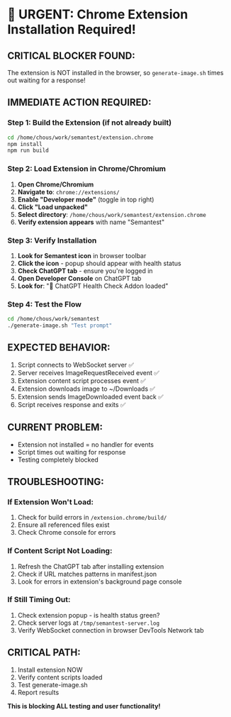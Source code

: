 # 🚨 URGENT: Chrome Extension Installation Required!

## CRITICAL BLOCKER FOUND:
The extension is NOT installed in the browser, so `generate-image.sh` times out waiting for a response!

## IMMEDIATE ACTION REQUIRED:

### Step 1: Build the Extension (if not already built)
```bash
cd /home/chous/work/semantest/extension.chrome
npm install
npm run build
```

### Step 2: Load Extension in Chrome/Chromium

1. **Open Chrome/Chromium**
2. **Navigate to**: `chrome://extensions/`
3. **Enable "Developer mode"** (toggle in top right)
4. **Click "Load unpacked"**
5. **Select directory**: `/home/chous/work/semantest/extension.chrome`
6. **Verify extension appears** with name "Semantest"

### Step 3: Verify Installation

1. **Look for Semantest icon** in browser toolbar
2. **Click the icon** - popup should appear with health status
3. **Check ChatGPT tab** - ensure you're logged in
4. **Open Developer Console** on ChatGPT tab
5. **Look for**: "🏥 ChatGPT Health Check Addon loaded"

### Step 4: Test the Flow

```bash
cd /home/chous/work/semantest
./generate-image.sh "Test prompt"
```

## EXPECTED BEHAVIOR:
1. Script connects to WebSocket server ✅
2. Server receives ImageRequestReceived event ✅
3. Extension content script processes event ✅
4. Extension downloads image to ~/Downloads ✅
5. Extension sends ImageDownloaded event back ✅
6. Script receives response and exits ✅

## CURRENT PROBLEM:
- Extension not installed = no handler for events
- Script times out waiting for response
- Testing completely blocked

## TROUBLESHOOTING:

### If Extension Won't Load:
1. Check for build errors in `/extension.chrome/build/`
2. Ensure all referenced files exist
3. Check Chrome console for errors

### If Content Script Not Loading:
1. Refresh the ChatGPT tab after installing extension
2. Check if URL matches patterns in manifest.json
3. Look for errors in extension's background page console

### If Still Timing Out:
1. Check extension popup - is health status green?
2. Check server logs at `/tmp/semantest-server.log`
3. Verify WebSocket connection in browser DevTools Network tab

## CRITICAL PATH:
1. Install extension NOW
2. Verify content scripts loaded
3. Test generate-image.sh
4. Report results

**This is blocking ALL testing and user functionality!**